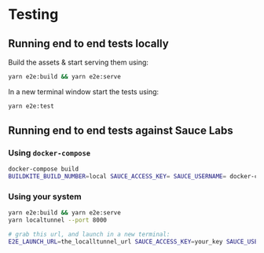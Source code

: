 # Testing

## Running end to end tests locally

Build the assets & start serving them using:

```sh
yarn e2e:build && yarn e2e:serve
```

In a new terminal window start the tests using:

```sh
yarn e2e:test
```

## Running end to end tests against Sauce Labs

### Using `docker-compose`

```sh
docker-compose build
BUILDKITE_BUILD_NUMBER=local SAUCE_ACCESS_KEY= SAUCE_USERNAME= docker-compose run e2e-test yarn e2e:test:ci
```

### Using your system

```sh
yarn e2e:build && yarn e2e:serve
yarn localtunnel --port 8000

# grab this url, and launch in a new terminal:
E2E_LAUNCH_URL=the_localltunnel_url SAUCE_ACCESS_KEY=your_key SAUCE_USERNAME=your_username yarn e2e:test:ci
```
